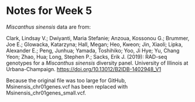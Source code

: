 # Notes for Week 5

*Miscanthus sinensis* data are from:

Clark, Lindsay V.; Dwiyanti, Maria Stefanie; Anzoua, Kossonou G.; Brummer, Joe E.;
Glowacka, Katarzyna; Hall, Megan; Heo, Kweon; Jin, Xiaoli; Lipka, Alexander E.;
Peng, Junhua; Yamada, Toshihiko; Yoo, Ji Hye; Yu, Chang Yeon; Zhao, Hua;
Long, Stephen P.; Sacks, Erik J. (2019): RAD-seq genotypes for a
*Miscanthus sinensis* diversity panel. University of Illinois at Urbana-Champaign.
https://doi.org/10.13012/B2IDB-1402948_V1

Because the original file was too large for GitHub, Msinensis_chr01genes.vcf
has been replaced with Msinensis_chr01genes_small.vcf.
